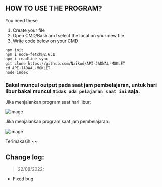 ## HOW TO USE THE PROGRAM?

 You need these
 1. Create your file
 2. Open CMD/Bash and select the location your new file
 3. Write code below on your CMD
```git
npm init
npm i node-fetch@2.6.1
npm i readline-sync
git clone https://github.com/Naikod/API-JADWAL-MOKLET
cd API-JADWAL-MOKLET
node index
```
### Bakal muncul output pada saat jam pembelajaran, untuk hari libur bakal muncul `Tidak ada pelajaran saat ini` saja.
Jika menjalankan program saat hari libur:

![image](https://user-images.githubusercontent.com/66165750/185749569-046b354d-bea6-473d-9852-a53abb96bb59.png)

Jika menjalankan program saat jam pembelajaran:

![image](https://user-images.githubusercontent.com/66165750/185749826-d1df0050-2d0c-4f24-8c4f-f9bc3278cdcf.png)

Terimakasih ~~

## Change log:
> 22/08/2022:
- Fixed bug
